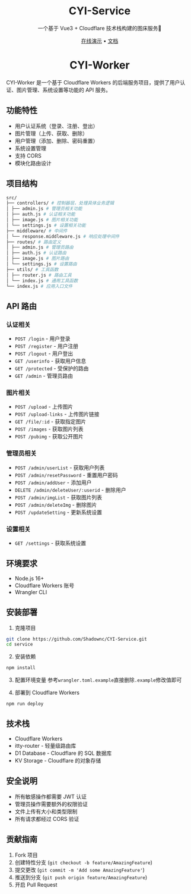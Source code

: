 <p align="center">
  <h1 align="center">CYI-Service</h1>
</p>

<p align="center">
  一个基于 Vue3 + Cloudflare 技术栈构建的图床服务🎉
</p>

<p align="center">
  <a href="https://cyi.lmyself.ggff.net">在线演示</a> •
  <a href="https://kfcgw50.me">文档</a>
</p>

<h1 align="center">CYI-Worker</h1>

CYI-Worker 是一个基于 Cloudflare Workers 的后端服务项目，提供了用户认证、图片管理、系统设置等功能的 API 服务。

## 功能特性

- 用户认证系统（登录、注册、登出）
- 图片管理（上传、获取、删除）
- 用户管理（添加、删除、密码重置）
- 系统设置管理
- 支持 CORS
- 模块化路由设计

## 项目结构
```bash
src/
├── controllers/ # 控制器层，处理具体业务逻辑
│ ├── admin.js # 管理员相关功能
│ ├── auth.js # 认证相关功能
│ ├── image.js # 图片相关功能
│ └── settings.js # 设置相关功能
├── middleware/ # 中间件
│ └── response.middleware.js # 响应处理中间件
├── routes/ # 路由定义
│ ├── admin.js # 管理员路由
│ ├── auth.js # 认证路由
│ ├── image.js # 图片路由
│ └── settings.js # 设置路由
├── utils/ # 工具函数
│ ├── router.js # 路由工具
│ └── index.js # 通用工具函数
└── index.js # 应用入口文件
```

## API 路由

### 认证相关
- `POST /login` - 用户登录
- `POST /register` - 用户注册
- `POST /logout` - 用户登出
- `GET /userinfo` - 获取用户信息
- `GET /protected` - 受保护的路由
- `GET /admin` - 管理员路由

### 图片相关
- `POST /upload` - 上传图片
- `POST /upload-links` - 上传图片链接
- `GET /file/:id` - 获取指定图片
- `POST /images` - 获取图片列表
- `POST /pubimg` - 获取公开图片

### 管理员相关
- `POST /admin/userList` - 获取用户列表
- `POST /admin/resetPassword` - 重置用户密码
- `POST /admin/addUser` - 添加用户
- `DELETE /admin/deleteUser/:userid` - 删除用户
- `POST /admin/imgList` - 获取图片列表
- `POST /admin/deleteImg` - 删除图片
- `POST /updateSetting` - 更新系统设置

### 设置相关
- `GET /settings` - 获取系统设置

## 环境要求

- Node.js 16+
- Cloudflare Workers 账号
- Wrangler CLI

## 安装部署

1. 克隆项目
```bash
git clone https://github.com/Shadownc/CYI-Service.git
cd service
```

2. 安装依赖
```bash
npm install
```

3. 配置环境变量 参考`wrangler.toml.example`直接删除`.example`修改值即可

4. 部署到 Cloudflare Workers
```bash
npm run deploy
```


## 技术栈

- Cloudflare Workers
- itty-router - 轻量级路由库
- D1 Database - Cloudflare 的 SQL 数据库
- KV Storage - Cloudflare 的对象存储

## 安全说明

- 所有敏感操作都需要 JWT 认证
- 管理员操作需要额外的权限验证
- 文件上传有大小和类型限制
- 所有请求都经过 CORS 验证

## 贡献指南

1. Fork 项目
2. 创建特性分支 (`git checkout -b feature/AmazingFeature`)
3. 提交更改 (`git commit -m 'Add some AmazingFeature'`)
4. 推送到分支 (`git push origin feature/AmazingFeature`)
5. 开启 Pull Request